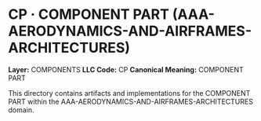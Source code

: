 # CP · COMPONENT PART (AAA-AERODYNAMICS-AND-AIRFRAMES-ARCHITECTURES)

**Layer:** COMPONENTS
**LLC Code:** CP
**Canonical Meaning:** COMPONENT PART

This directory contains artifacts and implementations for the COMPONENT PART within the AAA-AERODYNAMICS-AND-AIRFRAMES-ARCHITECTURES domain.
